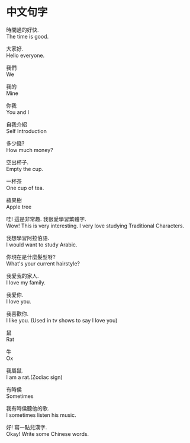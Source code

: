 中文句字
=======

時間過的好快.  
The time is good.

大家好.  
Hello everyone.

我們  
We

我的  
Mine

你我  
You and I

自我介紹  
Self Introduction

多少錢?  
How much money?

空出杯子.  
Empty the cup.

一杯茶  
One cup of tea.

蘋果樹  
Apple tree


哇! 這是非常趣. 我很愛學習繁體字.  
Wow! This is very interesting. I very love studying Traditional Characters.


我想學習阿拉伯語.  
I would want to study Arabic.


你現在是什麼髮型呀?  
What's your current hairstyle?


我愛我的家人.  
I love my family.


我愛你.  
I love you.


我喜歡你.  
I like you. (Used in tv shows to say I love you)


鼠  
Rat


牛  
Ox


我屬鼠.  
I am a rat.(Zodiac sign)


有時侯  
Sometimes


我有時侯聽他的歌.  
I sometimes listen his music.


好! 寫一點兒漢字.  
Okay! Write some Chinese words.



